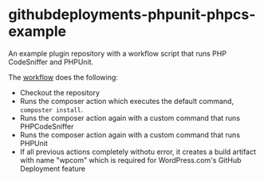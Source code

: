 # githubdeployments-phpunit-phpcs-example
An example plugin repository with a workflow script that runs PHP CodeSniffer and PHPUnit. 

The [workflow](.github/workflows/wpcom.yml) does the following:

- Checkout the repository
- Runs the composer action which executes the default command, `composter install`.
- Runs the composer action again with a custom command that runs PHPCodeSniffer
- Runs the composer action again with a custom command that runs PHPUnit
- If all previous actions completely withotu error, it creates a build artifact with name "wpcom" which is required for WordPress.com's GitHub Deployment feature
